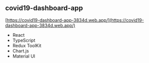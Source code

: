 ## covid19-dashboard-app
[https://covid19-dashboard-app-3834d.web.app/](https://covid19-dashboard-app-3834d.web.app/)

- React
- TypeScript
- Redux ToolKit
- Chart.js
- Material UI
